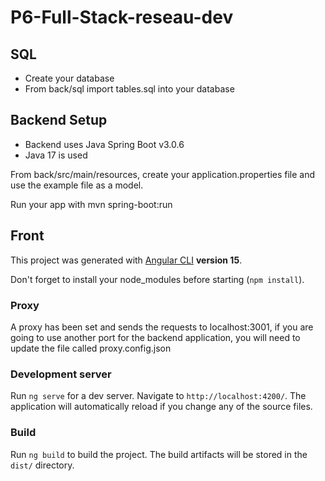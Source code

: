 # P6-Full-Stack-reseau-dev

## SQL 

- Create your database
- From back/sql import tables.sql into your database

## Backend Setup

- Backend uses Java Spring Boot v3.0.6
- Java 17 is used

From back/src/main/resources, create your application.properties file and use the example file as a model.

Run your app with mvn spring-boot:run

## Front

This project was generated with [Angular CLI](https://github.com/angular/angular-cli) **version 15**. 

Don't forget to install your node_modules before starting (`npm install`).

### Proxy

A proxy has been set and sends the requests to localhost:3001, if you are going to use another port for the backend application, you will need to update the file called proxy.config.json

### Development server

Run `ng serve` for a dev server. Navigate to `http://localhost:4200/`. The application will automatically reload if you change any of the source files.

### Build

Run `ng build` to build the project. The build artifacts will be stored in the `dist/` directory.
